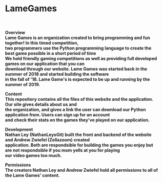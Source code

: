 # LameGames
<br><br>
<b>Overview</br>
Lame Games is an organization created to bring programming and fun together! In this timed competition, <br>
two programmers use the Python programming language to create the best game possible in a short period of time <br>
We hold friendly gaming competitions as well as providing full developed games on our application that you can<br>
download through our website. Lame Games was started back in the summer of 2018 and started building the software<br>
in the fall of '18. Lame Game's is expected to be up and running by the summer of 2019. <br>

<b>Content</br>
This repository contains all the files of this website and the application. Our site gives details about us and <br>
the organization, and gives a link the user can download our Python application from. Users can sign up for an account<br>
and check their stats on the games they've played on our application.

<b>Development</br>
Nathan Ley <b>(NathanLeysGit)</b> built the front and backend of the website and Andrew Zwiefel <b>(Zellazoom)</b> created <br>
application. Both are respondsible for building the games you enjoy but are not respondsible if you mom yells at you for playing <br>
our video games too much. <br>

<b>Permissions</br>
The creators Nathan Ley  and Andrew Zwiefel hold all permissions to all of the Lame Games' content.
